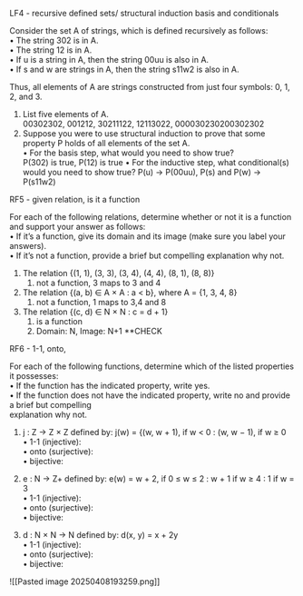 
LF4 - recursive defined sets/ structural induction basis and conditionals

Consider the set A of strings, which is defined recursively as follows:  
• The string 302 is in A.  
• The string 12 is in A.  
• If u is a string in A, then the string 00uu is also in A.  
• If s and w are strings in A, then the string s11w2 is also in A.  

Thus, all elements of A are strings constructed from just four symbols: 0, 1, 2, and 3.  

1. List five elements of A.  
00302302, 001212, 30211122, 12113022, 000030230200302302
2. Suppose you were to use structural induction to prove that some property P holds of all elements of the set A.  
	• For the basis step, what would you need to show true?  
	P(302) is true, P(12) is true
	• For the inductive step, what conditional(s) would you need to show true?
	P(u) -> P(00uu), P(s) and P(w) -> P(s11w2)


RF5 - given relation, is it a function

For each of the following relations, determine whether or not it is a function and support your answer as follows:  
• If it’s a function, give its domain and its image (make sure you label your answers).  
• If it’s not a function, provide a brief but compelling explanation why not.  

1. The relation {(1, 1), (3, 3), (3, 4), (4, 4), (8, 1), (8, 8)}  
	1. not a function, 3 maps to 3 and 4
2. The relation {(a, b) ∈ A × A : a < b}, where A = {1, 3, 4, 8}  
	1. not a function, 1 maps to 3,4 and 8
3. The relation {(c, d) ∈ N × N : c = d + 1}
	1. is a function
	2. Domain: N, Image: N+1 **CHECK

RF6 - 1-1, onto, 

For each of the following functions, determine which of the listed properties it possesses:  
• If the function has the indicated property, write yes.  
• If the function does not have the indicated property, write no and provide a brief but compelling  
explanation why not.  
1. j : Z → Z × Z defined by: j(w) =  {(w, w + 1), if w < 0  : (w, w − 1), if w ≥ 0  
• 1-1 (injective):  
• onto (surjective):  
• bijective:  

2. e : N → Z+ defined by: e(w) =  w + 2, if 0 ≤ w ≤ 2  : w + 1 if w ≥ 4  : 1 if w = 3  
• 1-1 (injective):  
• onto (surjective):  
• bijective:  

3. d : N × N → N defined by: d(x, y) = x + 2y  
• 1-1 (injective):  
• onto (surjective):  
• bijective:

![[Pasted image 20250408193259.png]]
